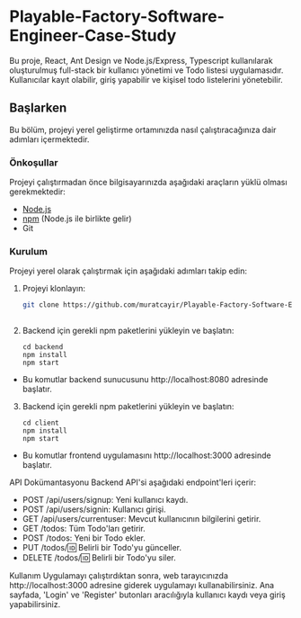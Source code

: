 # Playable-Factory-Software-Engineer-Case-Study

Bu proje, React, Ant Design ve Node.js/Express, Typescript kullanılarak oluşturulmuş full-stack bir kullanıcı yönetimi ve Todo listesi uygulamasıdır. Kullanıcılar kayıt olabilir, giriş yapabilir ve kişisel todo listelerini yönetebilir.

## Başlarken

Bu bölüm, projeyi yerel geliştirme ortamınızda nasıl çalıştıracağınıza dair adımları içermektedir.

### Önkoşullar

Projeyi çalıştırmadan önce bilgisayarınızda aşağıdaki araçların yüklü olması gerekmektedir:

- [Node.js](https://nodejs.org/)
- [npm](https://npmjs.com/) (Node.js ile birlikte gelir)
- Git

### Kurulum

Projeyi yerel olarak çalıştırmak için aşağıdaki adımları takip edin:

1. Projeyi klonlayın:
   ```bash
   git clone https://github.com/muratcayir/Playable-Factory-Software-Engineer-Case-Study.git
  

2. Backend için gerekli npm paketlerini yükleyin ve başlatın:
   ```
   cd backend
   npm install
   npm start

* Bu komutlar backend sunucusunu http://localhost:8080 adresinde başlatır.

3. Backend için gerekli npm paketlerini yükleyin ve başlatın:
   ```
   cd client
   npm install
   npm start

* Bu komutlar frontend uygulamasını http://localhost:3000 adresinde başlatır.

API Dokümantasyonu
Backend API'si aşağıdaki endpoint'leri içerir:

* POST /api/users/signup: Yeni kullanıcı kaydı.
* POST /api/users/signin: Kullanıcı girişi.
* GET /api/users/currentuser: Mevcut kullanıcının bilgilerini getirir.
* GET /todos: Tüm Todo'ları getirir.
* POST /todos: Yeni bir Todo ekler.
* PUT /todos/:id: Belirli bir Todo'yu günceller.
* DELETE /todos/:id: Belirli bir Todo'yu siler.

Kullanım
Uygulamayı çalıştırdıktan sonra, web tarayıcınızda http://localhost:3000 adresine giderek uygulamayı kullanabilirsiniz. Ana sayfada, 'Login' ve 'Register' butonları aracılığıyla kullanıcı kaydı veya giriş yapabilirsiniz.
